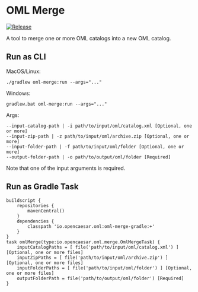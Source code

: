 # OML Merge

[![Release](https://img.shields.io/github/v/tag/opencaesar/oml-tools?label=release)](https://github.com/opencaesar/oml-tools/releases/latest)

A tool to merge one or more OML catalogs into a new OML catalog.

## Run as CLI

MacOS/Linux:
```
./gradlew oml-merge:run --args="..."
```
Windows:
```
gradlew.bat oml-merge:run --args="..."
```
Args:
```
--input-catalog-path | -i path/to/input/oml/catalog.xml [Optional, one or more]
--input-zip-path | -z path/to/input/oml/archive.zip [Optional, one or more]
--input-folder-path | -f path/to/input/oml/folder [Optional, one or more]
--output-folder-path | -o path/to/output/oml/folder [Required]
```
Note that one of the input arguments is required.

## Run as Gradle Task
```
buildscript {
	repositories {
  		mavenCentral()
	}
	dependencies {
		classpath 'io.opencaesar.oml:oml-merge-gradle:+'
	}
}
task omlMerge(type:io.opencaesar.oml.merge.OmlMergeTask) {
	inputCatalogPaths = [ file('path/to/input/oml/catalog.xml') ] [Optional, one or more files]
	inputZipPaths = [ file('path/to/input/oml/archive.zip') ] [Optional, one or more files]
	inputFolderPaths = [ file('path/to/input/oml/folder') ] [Optional, one or more files]
	outputFolderPath = file('path/to/output/oml/folder') [Required]
}               
```
